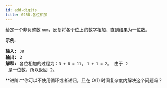 ```yaml
---
id: add-digits
title: 0258.各位相加
---
```

给定一个非负整数 <code>num</code>，反复将各个位上的数字相加，直到结果为一位数。

**示例:**


<pre><strong>输入:</strong> <code>38</code><br/><strong>输出:</strong> 2 <br/><strong>解释: </strong>各位相加的过程为<strong>：</strong><code>3 + 8 = 11</code>, <code>1 + 1 = 2</code>。 由于 <code>2</code> 是一位数，所以返回 2。<br/></pre>

**进阶:**你可以不使用循环或者递归，且在 O(1) 时间复杂度内解决这个问题吗？
